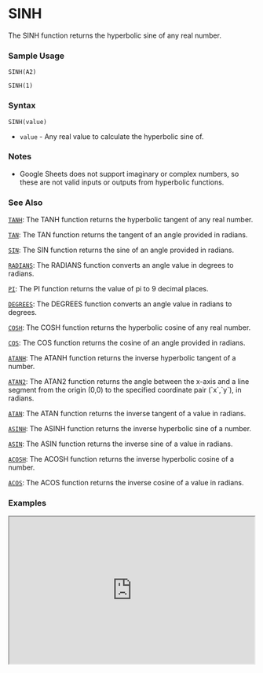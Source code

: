 # SINH

The SINH function returns the hyperbolic sine of any real number.

### Sample Usage

`SINH(A2)`

`SINH(1)`

### Syntax

`SINH(value)`

* `value` - Any real value to calculate the hyperbolic sine of.

### Notes

* Google Sheets does not support imaginary or complex numbers, so these are not valid inputs or outputs from hyperbolic functions.

### See Also

[`TANH`](https://support.google.com/docs/answer/3093755): The TANH function returns the hyperbolic tangent of any real number.

[`TAN`](https://support.google.com/docs/answer/3093586): The TAN function returns the tangent of an angle provided in radians.

[`SIN`](https://support.google.com/docs/answer/3093447): The SIN function returns the sine of an angle provided in radians.

[`RADIANS`](https://support.google.com/docs/answer/3093437): The RADIANS function converts an angle value in degrees to radians.

[`PI`](https://support.google.com/docs/answer/3093432): The PI function returns the value of pi to 9 decimal places.

[`DEGREES`](https://support.google.com/docs/answer/3093481): The DEGREES function converts an angle value in radians to degrees.

[`COSH`](https://support.google.com/docs/answer/3093477): The COSH function returns the hyperbolic cosine of any real number.

[`COS`](https://support.google.com/docs/answer/3093476): The COS function returns the cosine of an angle provided in radians.

[`ATANH`](https://support.google.com/docs/answer/3093397): The ATANH function returns the inverse hyperbolic tangent of a number.

[`ATAN2`](https://support.google.com/docs/answer/3093468): The ATAN2 function returns the angle between the x-axis and a line segment from the origin (0,0) to the specified coordinate pair (\`x\`,\`y\`), in radians.

[`ATAN`](https://support.google.com/docs/answer/3093395): The ATAN function returns the inverse tangent of a value in radians.

[`ASINH`](https://support.google.com/docs/answer/3093393): The ASINH function returns the inverse hyperbolic sine of a number.

[`ASIN`](https://support.google.com/docs/answer/3093464): The ASIN function returns the inverse sine of a value in radians.

[`ACOSH`](https://support.google.com/docs/answer/3093391): The ACOSH function returns the inverse hyperbolic cosine of a number.

[`ACOS`](https://support.google.com/docs/answer/3093461): The ACOS function returns the inverse cosine of a value in radians.

### Examples

<iframe height="300" src="https://docs.google.com/spreadsheet/pub?key=0As3tAuweYU9QdEkxYVdFX284T0h0ck9KVUJCSUJfQ3c&output=html" width="500"></iframe>
